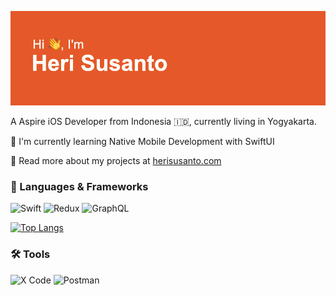 
![alt text](https://github.com/herrisusanto/herrisusanto/blob/main/header.png?raw=true)
<p>A Aspire iOS Developer from Indonesia 🇮🇩, currently living in Yogyakarta.</p> 

🧠 I'm currently learning Native Mobile Development with SwiftUI

🚀 Read more about my projects at [herisusanto.com](https://www.herisusanto.com) 
<br/>    
 
<h3>🤖 Languages & Frameworks</h3>

![Swift](https://img.shields.io/badge/Swift-FA7343?style=for-the-badge&logo=swift&logoColor=white)
![Redux](https://img.shields.io/badge/redux-%23593d88.svg?style=for-the-badge&logo=redux&logoColor=white)
![GraphQL](https://img.shields.io/badge/-GraphQL-E10098?style=for-the-badge&logo=graphql&logoColor=white)


[![Top Langs](https://github-readme-stats.vercel.app/api/top-langs/?username=herrisusanto&layout=donut)](https://github.com/herrisusanto/github-readme-stats) 

 
<h3>🛠️ Tools</h3>

![X Code](https://img.shields.io/badge/Xcode-007ACC?style=for-the-badge&logo=Xcode&logoColor=white)
![Postman](https://img.shields.io/badge/Postman-FF6C37?style=for-the-badge&logo=postman&logoColor=white)

